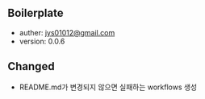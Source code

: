 ## Boilerplate

- auther: jys01012@gmail.com
- version: 0.0.6

## Changed

- README.md가 변경되지 않으면 실패하는 workflows 생성
